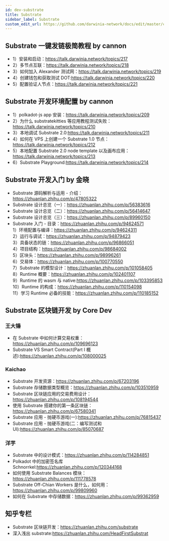 ```yaml
---
id: dev-substrate
title: Substrate
sidebar_label: Substrate
custom_edit_url: https://github.com/darwinia-network/docs/edit/master/content/zh-CN/dev-substrate.md
---
```


## Substrate 一键发链极简教程 by cannon
- 1）安装和启动：https://talk.darwinia.network/topics/217
- 2）多节点互联：https://talk.darwinia.network/topics/218
- 3）如何加入 Alexander 测试网：https://talk.darwinia.network/topics/219
- 4）创建钱包和获取测试 DOT:https://talk.darwinia.network/topics/220
- 5）配置验证人节点：https://talk.darwinia.network/topics/221

## Substrate 开发环境配置 by cannon
- 1）polkadot-js app 安装：https://talk.darwinia.network/topics/209
- 2）为什么 substratekitties 等应用教程测试失败：https://talk.darwinia.network/topics/210
- 3）本地调试 Substrate 2.0:https://talk.darwinia.network/topics/211
- 4）如何在 VPS 上创建一个 Substrate 1.0 节点：https://talk.darwinia.network/topics/212
- 5）本地配置 Substrate 2.0 node template 以及画布应用：https://talk.darwinia.network/topics/213
- 6）Substrate Playground:https://talk.darwinia.network/topics/214

## Substrate 开发入门 by 金晓
- Substrate 源码解析与运用 - 介绍：https://zhuanlan.zhihu.com/p/47805322
- Substrate 设计总览（一）：https://zhuanlan.zhihu.com/p/56383616
- Substrate 设计总览（二）：https://zhuanlan.zhihu.com/p/56414647
- Substrate 设计总览（三）：https://zhuanlan.zhihu.com/p/89960150
- Substrate 入门 - 目录：https://zhuanlan.zhihu.com/p/94624571  
  1）环境配置与编译：https://zhuanlan.zhihu.com/p/94624311  
  2）运行与调试：https://zhuanlan.zhihu.com/p/94879423  
  3）具备状态的链：https://zhuanlan.zhihu.com/p/96866051  
  4）项目结构：https://zhuanlan.zhihu.com/p/98684002  
  5）区块头：https://zhuanlan.zhihu.com/p/98996261  
  6）交易体：https://zhuanlan.zhihu.com/p/100770550  
  7）Substrate 的模型设计：https://zhuanlan.zhihu.com/p/101058405  
  8）Runtime 概要：https://zhuanlan.zhihu.com/p/102401107  
  9）Runtime 的 wasm 与 native:https://zhuanlan.zhihu.com/p/103395853  
  10）Runtime 的构成：https://zhuanlan.zhihu.com/p/110154098  
  11）学习 Runtime 必备的技能：https://zhuanlan.zhihu.com/p/110185152  

## Substrate 区块链开发 by Core Dev
### 王大锤
- 在 Substrate 中如何计算交易权重：https://zhuanlan.zhihu.com/p/109696123
- Substrate VS Smart Contract(Part I 概述):https://zhuanlan.zhihu.com/p/108000025
### Kaichao
- Substrate 开发资源：https://zhuanlan.zhihu.com/p/67203196
- Substrate 存储数据类型概览：https://zhuanlan.zhihu.com/p/103510959
- Substrate 区块链应用的交易费用设计：https://zhuanlan.zhihu.com/p/108194544
- 使用 Substrate 搭建你的第一条区块链：https://zhuanlan.zhihu.com/p/67580341
- Substrate 应用 - 抛硬币游戏(一):https://zhuanlan.zhihu.com/p/76815437
- Substrate 应用 - 抛硬币游戏(二：编写测试和 UI):https://zhuanlan.zhihu.com/p/85070687
### 洋芋
- Substrate 中的设计模式：https://zhuanlan.zhihu.com/p/114284851
- Polkadot 中的加密签名库 Schnorrkel:https://zhuanlan.zhihu.com/p/120344168
- 如何使用 Substrate Balances 模块：https://zhuanlan.zhihu.com/p/111778578
- Substrate Off-Chian Workers 是什么，如何用： https://zhuanlan.zhihu.com/p/99809960
- 如何在 Substrate 中存储数据：https://zhuanlan.zhihu.com/p/99362959

## 知乎专栏
- Substrate 区块链开发：https://zhuanlan.zhihu.com/substrate
- 深入浅出 substrate:https://zhuanlan.zhihu.com/HeadFirstSubstrat
